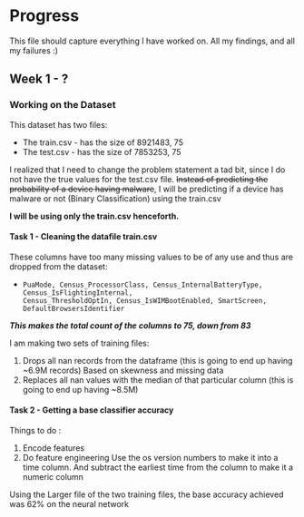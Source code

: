 # Progress
This file should capture everything I have worked on. All my findings, and all my failures :)

## Week 1 - ?

### Working on the Dataset
This dataset has two files:
- The train.csv - has the size of 8921483, 75
- The test.csv - has the size of 7853253, 75

I realized that I need to change the problem statement a tad bit, since I do not have the true values for the test.csv 
file. 
~~Instead of predicting the probability of a device having malware~~, I will be predicting if a device has malware or not 
(Binary Classification) using the train.csv

**I will be using only the train.csv henceforth.**

#### Task 1 - Cleaning the datafile train.csv
These columns have too many missing values to be of any use and thus are dropped from the dataset:
-     PuaMode, Census_ProcessorClass, Census_InternalBatteryType, Census_IsFlightingInternal,
      Census_ThresholdOptIn, Census_IsWIMBootEnabled, SmartScreen, DefaultBrowsersIdentifier

_**This makes the total count of the columns to 75, down from 83**_

I am making two sets of training files:
1. Drops all nan records from the dataframe (this is going to end up having ~6.9M records)
    Based on skewness and missing data
2. Replaces all nan values with the median of that particular column (this is going to end up having ~8.5M)


#### Task 2 - Getting a base classifier accuracy
Things to do :
1. Encode features
2. Do feature engineering
Use the os version numbers to make it into a time column. And subtract the earliest time from the column to make it a numeric column

Using the Larger file of the two training files, the base accuracy achieved was 62% on the neural network

